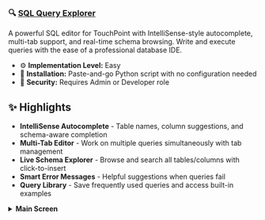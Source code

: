 ### 🔍 [SQL Query Explorer](https://github.com/bswaby/Touchpoint/tree/main/TPxi/SQL%20Query%20Explorer)
A powerful SQL editor for TouchPoint with IntelliSense-style autocomplete, multi-tab support, and real-time schema browsing. Write and execute queries with the ease of a professional database IDE.

- ⚙️ **Implementation Level:** Easy
- 🧩 **Installation:** Paste-and-go Python script with no configuration needed
- 🔐 **Security:** Requires Admin or Developer role

## ✨ Highlights

- **IntelliSense Autocomplete** - Table names, column suggestions, and schema-aware completion
- **Multi-Tab Editor** - Work on multiple queries simultaneously with tab management
- **Live Schema Explorer** - Browse and search all tables/columns with click-to-insert
- **Smart Error Messages** - Helpful suggestions when queries fail
- **Query Library** - Save frequently used queries and access built-in examples

<details>
<summary><strong>Main Screen</strong></summary>
<p>Multi-tab SQL editor with schema explorer and IntelliSense-style autocomplete</p>
<p align="center">
  <img src="https://github.com/bswaby/Touchpoint/raw/main/TPxi/SQL%20Query%20Explorer/SQLQueryExplorer.png" width="900">
</p>
<p align="center">
  <img src="https://github.com/bswaby/Touchpoint/raw/main/TPxi/SQL%20Query%20Explorer/SQLQueryExplorer.png" width="900">
</p>
<p align="center">
  <img src="https://github.com/bswaby/Touchpoint/raw/main/TPxi/SQL%20Query%20Explorer/SQLQueryExplorer.png" width="900">
</p>
</details>
